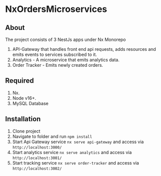# NxOrdersMicroservices

## About

The project consists of 3 NestJs apps under Nx Monorepo

1. API-Gateway that handles front end api requests, adds resources and emits events to services subscribed to it.
2. Analytics - A microservice that emits analytics data.
3. Order Tracker - Emits newly created orders.

## Required

1. Nx.
2. Node v16+.
3. MySQL Database

## Installation

1. Clone project
2. Navigate to folder and run `npm install`
3. Start Api Gateway service `nx serve api-gateway` and access via `http://localhost:3000/`
4. Start analytics service `nx serve analytics` and access via `http://localhost:3001/`
5. Start tracking service `nx serve order-tracker` and access via `http://localhost:3002/`
